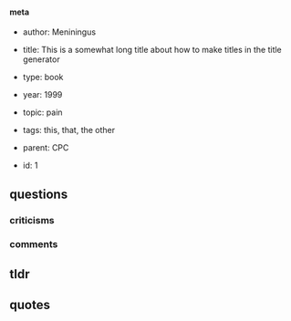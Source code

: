 #### meta


- author: Meniningus


- title: This is a somewhat long title about how to make titles in the title generator


- type: book


- year: 1999


- topic: pain


- tags: this, that, the other


- parent: CPC


- id: 1


## questions


### criticisms


### comments


## tldr


## quotes